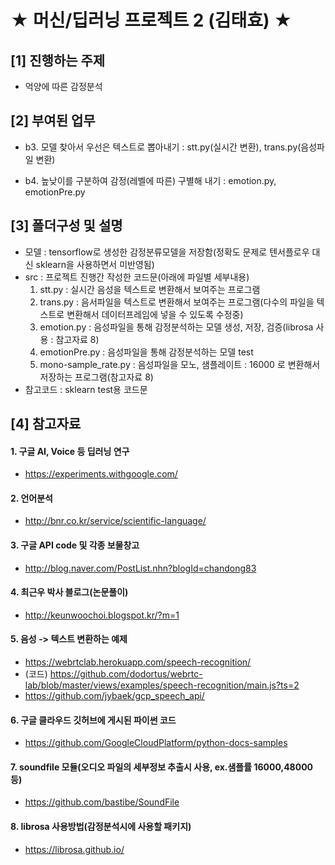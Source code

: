 ★ 머신/딥러닝 프로젝트 2 (김태효) ★
===================
## [1] 진행하는 주제
 - 억양에 따른 감정분석

## [2] 부여된 업무
 - b3. 모델 찾아서 우선은 텍스트로 뽑아내기 : stt.py(실시간 변환), trans.py(음성파일 변환) 
 
 - b4. 높낮이를 구분하여 감정(레벨에 따른) 구별해 내기 : emotion.py, emotionPre.py

## [3] 폴더구성 및 설명
 - 모델 : tensorflow로 생성한 감정분류모델을 저장함(정확도 문제로 텐서플로우 대신 sklearn을 사용하면서 미반영됨)
 - src : 프로젝트 진행간 작성한 코드문(아래에 파일별 세부내용)
    1) stt.py : 실시간 음성을 텍스트로 변환해서 보여주는 프로그램
    2) trans.py : 음서파일을 텍스트로 변환해서 보여주는 프로그램(다수의 파일을 텍스트로 변환해서 데이터프레임에 넣을 수 있도록 수정중)
    3) emotion.py : 음성파일을 통해 감정분석하는 모델 생성, 저장, 검증(librosa 사용 : 참고자료 8)
    4) emotionPre.py : 음성파일을 통해 감정분석하는 모델 test
    5) mono-sample_rate.py : 음성파일을 모노, 샘플레이트 : 16000 로 변환해서 저장하는 프로그램(참고자료 8)
 - 참고코드 : sklearn test용 코드문

## [4] 참고자료

#### 1. 구글 AI, Voice 등 딥러닝 연구
 - https://experiments.withgoogle.com/

#### 2. 언어분석
 - http://bnr.co.kr/service/scientific-language/

#### 3. 구글 API code 및 각종 보물창고
 - http://blog.naver.com/PostList.nhn?blogId=chandong83

#### 4. 최근우 박사 블로그(논문풀이)
 - http://keunwoochoi.blogspot.kr/?m=1

#### 5. 음성 -> 텍스트 변환하는 예제
 - https://webrtclab.herokuapp.com/speech-recognition/
 - (코드) https://github.com/dodortus/webrtc-lab/blob/master/views/examples/speech-recognition/main.js?ts=2
 - https://github.com/jybaek/gcp_speech_api/

#### 6. 구글 클라우드 깃허브에 게시된 파이썬 코드 
 - https://github.com/GoogleCloudPlatform/python-docs-samples
 
#### 7. soundfile 모듈(오디오 파일의 세부정보 추출시 사용, ex.샘플률 16000,48000 등)
 - https://github.com/bastibe/SoundFile

#### 8. librosa 사용방법(감정분석시에 사용할 패키지)
 - https://librosa.github.io/
 
